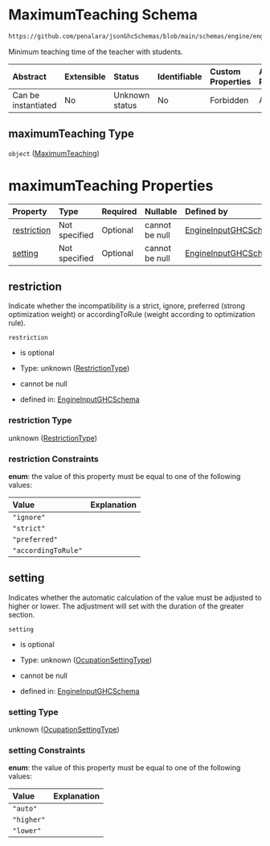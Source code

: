# MaximumTeaching Schema

```txt
https://github.com/penalara/jsonGhcSchemas/blob/main/schemas/engine/engineSpecification.schema.json#/definitions/dailyOcupation/properties/maximumTeaching
```

Minimum teaching time of the teacher with students.

| Abstract            | Extensible | Status         | Identifiable | Custom Properties | Additional Properties | Access Restrictions | Defined In                                                                                               |
| :------------------ | :--------- | :------------- | :----------- | :---------------- | :-------------------- | :------------------ | :------------------------------------------------------------------------------------------------------- |
| Can be instantiated | No         | Unknown status | No           | Forbidden         | Allowed               | none                | [engineSpecification.schema.json\*](../../../out/engineSpecification.schema.json "open original schema") |

## maximumTeaching Type

`object` ([MaximumTeaching](enginespecification-definitions-dailyocupation-properties-maximumteaching.md))

# maximumTeaching Properties

| Property                    | Type          | Required | Nullable       | Defined by                                                                                                                                                                                                                                                                                                           |
| :-------------------------- | :------------ | :------- | :------------- | :------------------------------------------------------------------------------------------------------------------------------------------------------------------------------------------------------------------------------------------------------------------------------------------------------------------- |
| [restriction](#restriction) | Not specified | Optional | cannot be null | [EngineInputGHCSchema](enginespecification-definitions-dailyocupation-properties-maximumteaching-properties-restrictiontype.md "https://github.com/penalara/jsonGhcSchemas/blob/main/schemas/engine/engineSpecification.schema.json#/definitions/dailyOcupation/properties/maximumTeaching/properties/restriction")  |
| [setting](#setting)         | Not specified | Optional | cannot be null | [EngineInputGHCSchema](enginespecification-definitions-dailyocupation-properties-maximumteaching-properties-ocupationsettingtype.md "https://github.com/penalara/jsonGhcSchemas/blob/main/schemas/engine/engineSpecification.schema.json#/definitions/dailyOcupation/properties/maximumTeaching/properties/setting") |

## restriction

Indicate whether the incompatibility is a strict, ignore, preferred (strong optimization weight) or accordingToRule (weight according to optimization rule).

`restriction`

*   is optional

*   Type: unknown ([RestrictionType](enginespecification-definitions-dailyocupation-properties-maximumteaching-properties-restrictiontype.md))

*   cannot be null

*   defined in: [EngineInputGHCSchema](enginespecification-definitions-dailyocupation-properties-maximumteaching-properties-restrictiontype.md "https://github.com/penalara/jsonGhcSchemas/blob/main/schemas/engine/engineSpecification.schema.json#/definitions/dailyOcupation/properties/maximumTeaching/properties/restriction")

### restriction Type

unknown ([RestrictionType](enginespecification-definitions-dailyocupation-properties-maximumteaching-properties-restrictiontype.md))

### restriction Constraints

**enum**: the value of this property must be equal to one of the following values:

| Value               | Explanation |
| :------------------ | :---------- |
| `"ignore"`          |             |
| `"strict"`          |             |
| `"preferred"`       |             |
| `"accordingToRule"` |             |

## setting

Indicates whether the automatic calculation of the value must be adjusted to higher or lower. The adjustment will set with the duration of the greater section.

`setting`

*   is optional

*   Type: unknown ([OcupationSettingType](enginespecification-definitions-dailyocupation-properties-maximumteaching-properties-ocupationsettingtype.md))

*   cannot be null

*   defined in: [EngineInputGHCSchema](enginespecification-definitions-dailyocupation-properties-maximumteaching-properties-ocupationsettingtype.md "https://github.com/penalara/jsonGhcSchemas/blob/main/schemas/engine/engineSpecification.schema.json#/definitions/dailyOcupation/properties/maximumTeaching/properties/setting")

### setting Type

unknown ([OcupationSettingType](enginespecification-definitions-dailyocupation-properties-maximumteaching-properties-ocupationsettingtype.md))

### setting Constraints

**enum**: the value of this property must be equal to one of the following values:

| Value      | Explanation |
| :--------- | :---------- |
| `"auto"`   |             |
| `"higher"` |             |
| `"lower"`  |             |
